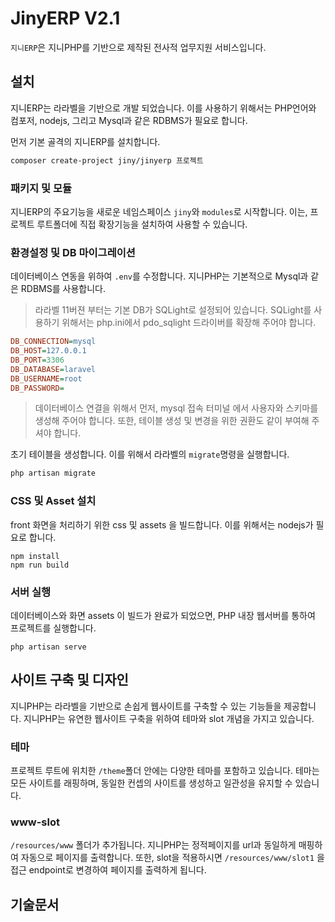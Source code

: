 # JinyERP V2.1
`지니ERP`은 지니PHP를 기반으로 제작된 전사적 업무지원 서비스입니다.

## 설치
지니ERP는 라라벨을 기반으로 개발 되었습니다. 이를 사용하기 위해서는 PHP언어와 컴포저, nodejs, 그리고 Mysql과 같은 RDBMS가 필요로 합니다.

먼저 기본 골격의 지니ERP를 설치합니다. 

```bash
composer create-project jiny/jinyerp 프로젝트
```

### 패키지 및 모듈
지니ERP의 주요기능을 새로운 네임스페이스 `jiny`와 `modules`로 시작합니다. 이는, 프로젝트 루트폴더에 직접 확장기능을 설치하여 사용할 수 있습니다.


### 환경설정 및 DB 마이그레이션
데이터베이스 연동을 위하여 `.env`를 수정합니다. 지니PHP는 기본적으로 Mysql과 같은 RDBMS를 사용합니다.
> 라라벨 11버젼 부터는 기본 DB가 SQLight로 설정되어 있습니다. SQLight를 사용하기 위해서는 php.ini에서 pdo_sqlight 드라이버를 확장해 주어야 합니다.

```ini
DB_CONNECTION=mysql
DB_HOST=127.0.0.1
DB_PORT=3306
DB_DATABASE=laravel
DB_USERNAME=root
DB_PASSWORD=
```
> 데이터베이스 연결을 위해서 먼저, mysql 접속 터미널 에서 사용자와 스키마를 생성해 주어야 합니다. 또한, 테이블 생성 및 변경을 위한 권환도 같이 부여해 주셔야 합니다.  

초기 테이블을 생성합니다. 이를 위해서 라라벨의 `migrate`명령을 실행합니다.

```bash
php artisan migrate
```

### CSS 및 Asset 설치
front 화면을 처리하기 위한 css 및 assets 을 빌드합니다. 이를 위해서는 nodejs가 필요로 합니다.
```
npm install
npm run build
```

### 서버 실행
데이터베이스와 화면 assets 이 빌드가 완료가 되었으면, PHP 내장 웹서버를 통하여 프로젝트를 실행합니다.
```
php artisan serve
```

## 사이트 구축 및 디자인
지니PHP는 라라벨을 기반으로 손쉽게 웹사이트를 구축할 수 있는 기능들을 제공합니다. 지니PHP는 유연한 웹사이트 구축을 위하여 테마와 slot 개념을 가지고 있습니다. 

### 테마
프로젝트 루트에 위치한 `/theme`폴더 안에는 다양한 테마를 포함하고 있습니다. 테마는 모든 사이트를 래핑하며, 동일한 컨셉의 사이트를 생성하고 일관성을 유지할 수 있습니다.

### www-slot
`/resources/www` 폴더가 추가됩니다. 지니PHP는 정적페이지를 url과 동일하게 매핑하여 자동으로 페이지를 출력합니다. 또한, slot을 적용하시면 `/resources/www/slot1` 을 접근 endpoint로 변경하여 페이지를 출력하게 됩니다.

## 기술문서
